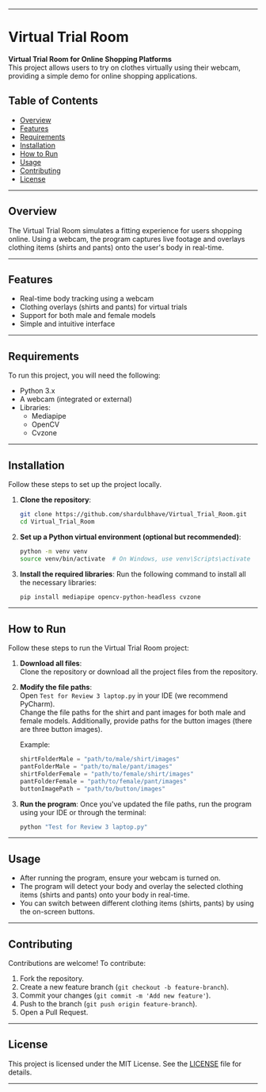 
---

# Virtual Trial Room

**Virtual Trial Room for Online Shopping Platforms**  
This project allows users to try on clothes virtually using their webcam, providing a simple demo for online shopping applications.

## Table of Contents
- [Overview](#overview)
- [Features](#features)
- [Requirements](#requirements)
- [Installation](#installation)
- [How to Run](#how-to-run)
- [Usage](#usage)
- [Contributing](#contributing)
- [License](#license)

---

## Overview
The Virtual Trial Room simulates a fitting experience for users shopping online. Using a webcam, the program captures live footage and overlays clothing items (shirts and pants) onto the user's body in real-time.

---

## Features
- Real-time body tracking using a webcam
- Clothing overlays (shirts and pants) for virtual trials
- Support for both male and female models
- Simple and intuitive interface

---

## Requirements
To run this project, you will need the following:
- Python 3.x
- A webcam (integrated or external)
- Libraries: 
  - Mediapipe
  - OpenCV
  - Cvzone

---

## Installation

Follow these steps to set up the project locally.

1. **Clone the repository**:
   ```bash
   git clone https://github.com/shardulbhave/Virtual_Trial_Room.git
   cd Virtual_Trial_Room
   ```

2. **Set up a Python virtual environment (optional but recommended)**:
   ```bash
   python -m venv venv
   source venv/bin/activate  # On Windows, use venv\Scripts\activate
   ```

3. **Install the required libraries**:
   Run the following command to install all the necessary libraries:
   ```bash
   pip install mediapipe opencv-python-headless cvzone
   ```

---

## How to Run

Follow these steps to run the Virtual Trial Room project:

1. **Download all files**:  
   Clone the repository or download all the project files from the repository.

2. **Modify the file paths**:  
   Open `Test for Review 3 laptop.py` in your IDE (we recommend PyCharm).  
   Change the file paths for the shirt and pant images for both male and female models. Additionally, provide paths for the button images (there are three button images).

   Example:
   ```python
   shirtFolderMale = "path/to/male/shirt/images"
   pantFolderMale = "path/to/male/pant/images"
   shirtFolderFemale = "path/to/female/shirt/images"
   pantFolderFemale = "path/to/female/pant/images"
   buttonImagePath = "path/to/button/images"
   ```

3. **Run the program**:
   Once you've updated the file paths, run the program using your IDE or through the terminal:
   ```bash
   python "Test for Review 3 laptop.py"
   ```

---

## Usage
- After running the program, ensure your webcam is turned on.
- The program will detect your body and overlay the selected clothing items (shirts and pants) onto your body in real-time.
- You can switch between different clothing items (shirts, pants) by using the on-screen buttons.

---

## Contributing
Contributions are welcome! To contribute:
1. Fork the repository.
2. Create a new feature branch (`git checkout -b feature-branch`).
3. Commit your changes (`git commit -m 'Add new feature'`).
4. Push to the branch (`git push origin feature-branch`).
5. Open a Pull Request.

---

## License
This project is licensed under the MIT License. See the [LICENSE](LICENSE) file for details.

---
